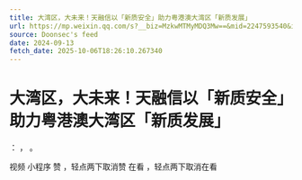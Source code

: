 ```yaml
---
title: 大湾区，大未来！天融信以「新质安全」助力粤港澳大湾区「新质发展」
url: https://mp.weixin.qq.com/s?__biz=MzkwMTMyMDQ3Mw==&mid=2247593540&idx=2&sn=ea868b7006852ed30c3ad64a536777bf
source: Doonsec's feed
date: 2024-09-13
fetch_date: 2025-10-06T18:26:10.267340
---
```


# 大湾区，大未来！天融信以「新质安全」助力粤港澳大湾区「新质发展」

：
，
。

视频
小程序
赞
，轻点两下取消赞
在看
，轻点两下取消在看